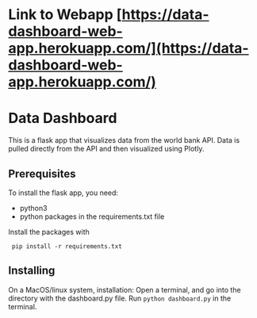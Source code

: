 # Link to Webapp [https://data-dashboard-web-app.herokuapp.com/](https://data-dashboard-web-app.herokuapp.com/)

# Data Dashboard 

This is a flask app that visualizes data from the world bank API. Data is
pulled directly from the API and then visualized using Plotly.

## Prerequisites

To install the flask app, you need:
- python3
- python packages in the requirements.txt file
 
 Install the packages with
``` 
 pip install -r requirements.txt
```

## Installing

On a MacOS/linux system, installation: Open a terminal, and go into 
the directory with the dashboard.py file. Run `python dashboard.py` in the terminal.
